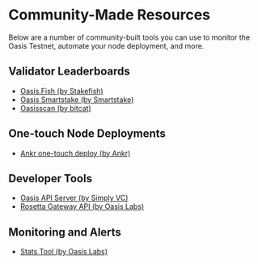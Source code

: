# Community-Made Resources

Below are a number of community-built tools you can use to monitor
the Oasis Testnet, automate your node deployment, and more.

## Validator Leaderboards

- [Oasis.Fish (by Stakefish)](https://oasis.fish/leaderboard/)
- [Oasis Smartstake (by Smartstake)](https://oasis.smartstake.io/)
- [Oasisscan (by bitcat)](https://oasisscan.com/)

## One-touch Node Deployments

- [Ankr one-touch deploy (by Ankr)](https://app.ankr.com/apps/deploy?name=oasis-validator&repository=stable&type=chart&version=20.6&appversion=20.6)

## Developer Tools

- [Oasis API Server (by Simply VC)](https://github.com/SimplyVC/oasis_api_server)
- [Rosetta Gateway API (by Oasis Labs)](https://github.com/oasislabs/oasis-core-rosetta-gateway)

## Monitoring and Alerts

- [Stats Tool (by Oasis Labs)](https://github.com/oasislabs/oasis-core/tree/master/go/extra/stats)
